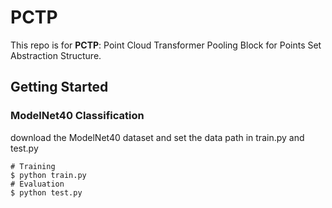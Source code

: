# PCTP
This repo is for **PCTP**: Point Cloud Transformer Pooling Block for Points Set Abstraction Structure.

## Getting Started

### ModelNet40 Classification
download the ModelNet40 dataset and set the data path in train.py and test.py
```
# Training 
$ python train.py
# Evaluation 
$ python test.py
```
